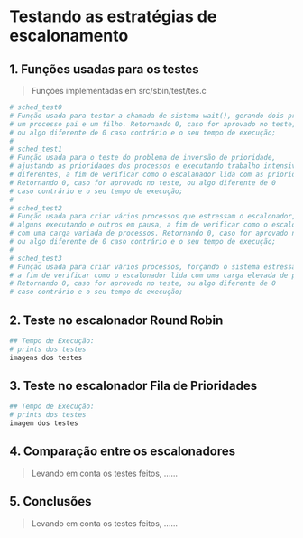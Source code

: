 # Testando as estratégias de escalonamento


## 1. Funções usadas para os testes

>Funções implementadas em src/sbin/test/tes.c

```bash
# sched_test0
# Função usada para testar a chamada de sistema wait(), gerando dois processos,
# um processo pai e um filho. Retornando 0, caso for aprovado no teste,
# ou algo diferente de 0 caso contrário e o seu tempo de execução;
#
# sched_test1
# Função usada para o teste do problema de inversão de prioridade,
# ajustando as prioridades dos processos e executando trabalho intensivo em processos
# diferentes, a fim de verificar como o escalanador lida com as prioridades dinâmicas.
# Retornando 0, caso for aprovado no teste, ou algo diferente de 0
# caso contrário e o seu tempo de execução;
#
# sched_test2
# Função usada para criar vários processos que estressam o escalonador,
# alguns executando e outros em pausa, a fim de verificar como o escalonador lida
# com uma carga variada de processos. Retornando 0, caso for aprovado no teste,
# ou algo diferente de 0 caso contrário e o seu tempo de execução;
#
# sched_test3
# Função usada para criar vários processos, forçando o sistema estressar o escalonador,
# a fim de verificar como o escalonador lida com uma carga elevada de processos.
# Retornando 0, caso for aprovado no teste, ou algo diferente de 0
# caso contrário e o seu tempo de execução;
```

## 2. Teste no escalonador Round Robin

```bash
## Tempo de Execução: 
# prints dos testes
imagens dos testes
```

## 3. Teste no escalonador Fila de Prioridades

```bash
## Tempo de Execução:
# prints dos testes
imagem dos testes
```

## 4. Comparação entre os escalonadores

> Levando em conta os testes feitos, ......

## 5. Conclusões 

> Levando em conta os testes feitos, ......

